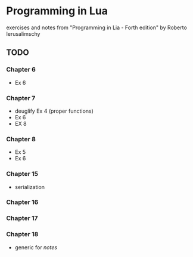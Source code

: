# Programming in Lua
exercises and notes from "Programming in Lia - Forth edition" by Roberto Ierusalimschy

## TODO

### Chapter 6
* Ex 6

### Chapter 7
* deuglify Ex 4 (proper functions)
* Ex 6
* EX 8

### Chapter 8
* Ex 5
* Ex 6

### Chapter 15
* serialization

### Chapter 16

### Chapter 17

### Chapter 18
* generic for *notes*

